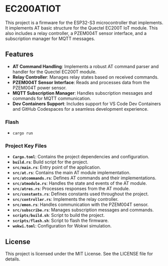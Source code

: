 # EC200ATIOT
This project is a firmware for the ESP32-S3 microcontroller that implements. It implements AT basic structure for the Quectel EC200T IoT module. This also includes a relay controller, a PZEM004T sensor interface, and a subscription manager for MQTT messages.

## Features
- **AT Command Handling**: Implements a robust AT command parser and handler for the Quectel EC200T module.
- **Relay Controller**: Manages relay states based on received commands.
- **PZEM004T Sensor Interface**: Reads and processes data from the PZEM004T power sensor.
- **MQTT Subscription Manager**: Handles subscription messages and commands for MQTT communication.
- **Dev Containers Support**: Includes support for VS Code Dev Containers and GitHub Codespaces for a seamless development experience.

### Flash
- `cargo run`

### Project Key Files
- **`Cargo.toml`**: Contains the project dependencies and configuration.
- **`build.rs`**: Build script for the project.
- **`src/main.rs`**: Entry point of the application.
- **`src/at.rs`**: Contains the main AT module implementation.
- **`src/atcommands.rs`**: Defines AT commands and their implementations.
- **`src/atmodule.rs`**: Handles the state and events of the AT module.
- **`src/atres.rs`**: Processes responses from the AT module.
- **`src/constants.rs`**: Defines constants used throughout the project.
- **`src/controller.rs`**: Implements the relay controller.
- **`src/emon.rs`**: Handles communication with the PZEM004T sensor.
- **`src/subscribe.rs`**: Manages subscription messages and commands.
- **`scripts/build.sh`**: Script to build the project.
- **`scripts/flash.sh`**: Script to flash the firmware.
- **`wokwi.toml`**: Configuration for Wokwi simulation.

## License

This project is licensed under the MIT License. See the LICENSE file for details.
